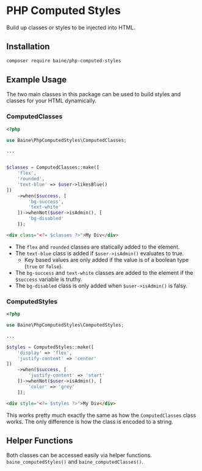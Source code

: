 # PHP Computed Styles

Build up classes or styles to be injected into HTML.

## Installation

```bash
composer require baine/php-computed-styles
```

## Example Usage

The two main classes in this package can be used to build styles and classes for your HTML dynamically.

### ComputedClasses

```php
<?php

use Baine\PhpComputedStyles\ComputedClasses;

...


$classes = ComputedClasses::make([
    'flex',
    'rounded',
    'text-blue' => $user->likesBlue()
])
    ->when($success, [
        'bg-success',
        'text-white'
    ])->whenNot($user->isAdmin(), [
        'bg-disabled'
    ]);

```

```html
<div class="<?= $classes ?>">My Div</div>
```

- The `flex` and `rounded` classes are statically added to the element.
- The `text-blue` class is added if `$user->isAdmin()` evaluates to true.
  - Key based values are only added if the value is of a boolean type (`true` or `false`).
- The `bg-success` and `text-white` classes are added to the element if the `$success` variable is truthy.
- The `bg-disabled` class is only added when `$user->isAdmin()` is falsy.

### ComputedStyles

```php
<?php

use Baine\PhpComputedStyles\ComputedStyles;

...

$styles = ComputedStyles::make([
    'display' => 'flex',
    'justify-content' => 'center'
])
    ->when($success, [
        'justify-content' => 'start'
    ])->whenNot($user->isAdmin(), [
        'color' => 'grey'
    ]);

```

```html
<div style="<?= $styles ?>">My Div</div>
```

This works pretty much exactly the same as how the `ComputedClasses` class works. The only difference is how the class is encoded to a string.

## Helper Functions

Both classes can be accessed easily via helper functions. `baine_computedStyles()` and `baine_computedClasses()`.
